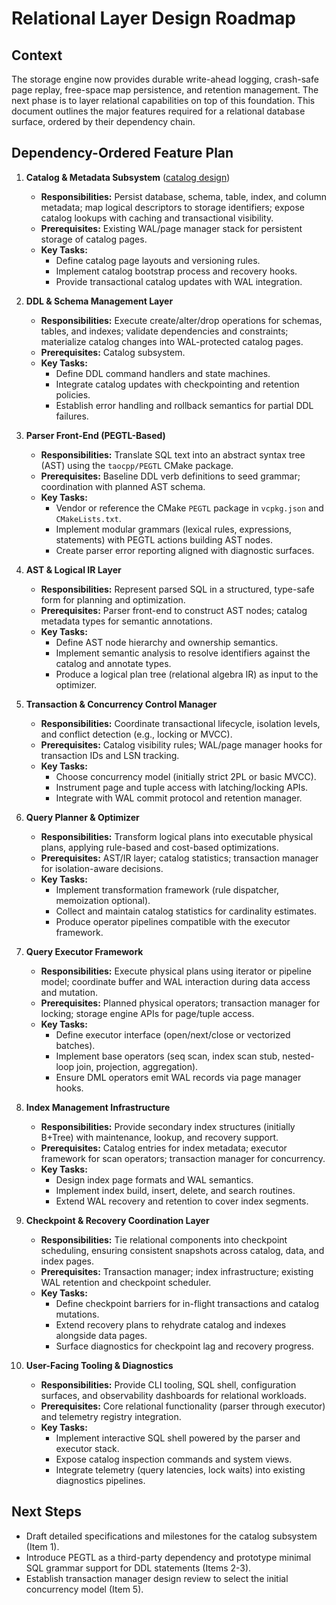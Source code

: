 # Relational Layer Design Roadmap

## Context
The storage engine now provides durable write-ahead logging, crash-safe page replay, free-space map persistence, and retention management. The next phase is to layer relational capabilities on top of this foundation. This document outlines the major features required for a relational database surface, ordered by their dependency chain.

## Dependency-Ordered Feature Plan

1. **Catalog & Metadata Subsystem** ([catalog design](catalog_design.md))
   - **Responsibilities:** Persist database, schema, table, index, and column metadata; map logical descriptors to storage identifiers; expose catalog lookups with caching and transactional visibility.
   - **Prerequisites:** Existing WAL/page manager stack for persistent storage of catalog pages.
   - **Key Tasks:**
     - Define catalog page layouts and versioning rules.
     - Implement catalog bootstrap process and recovery hooks.
     - Provide transactional catalog updates with WAL integration.

2. **DDL & Schema Management Layer**
   - **Responsibilities:** Execute create/alter/drop operations for schemas, tables, and indexes; validate dependencies and constraints; materialize catalog changes into WAL-protected catalog pages.
   - **Prerequisites:** Catalog subsystem.
   - **Key Tasks:**
     - Define DDL command handlers and state machines.
     - Integrate catalog updates with checkpointing and retention policies.
     - Establish error handling and rollback semantics for partial DDL failures.

3. **Parser Front-End (PEGTL-Based)**
   - **Responsibilities:** Translate SQL text into an abstract syntax tree (AST) using the `taocpp/PEGTL` CMake package.
   - **Prerequisites:** Baseline DDL verb definitions to seed grammar; coordination with planned AST schema.
   - **Key Tasks:**
     - Vendor or reference the CMake `PEGTL` package in `vcpkg.json` and `CMakeLists.txt`.
     - Implement modular grammars (lexical rules, expressions, statements) with PEGTL actions building AST nodes.
     - Create parser error reporting aligned with diagnostic surfaces.

4. **AST & Logical IR Layer**
   - **Responsibilities:** Represent parsed SQL in a structured, type-safe form for planning and optimization.
   - **Prerequisites:** Parser front-end to construct AST nodes; catalog metadata types for semantic annotations.
   - **Key Tasks:**
     - Define AST node hierarchy and ownership semantics.
     - Implement semantic analysis to resolve identifiers against the catalog and annotate types.
     - Produce a logical plan tree (relational algebra IR) as input to the optimizer.

5. **Transaction & Concurrency Control Manager**
   - **Responsibilities:** Coordinate transactional lifecycle, isolation levels, and conflict detection (e.g., locking or MVCC).
   - **Prerequisites:** Catalog visibility rules; WAL/page manager hooks for transaction IDs and LSN tracking.
   - **Key Tasks:**
     - Choose concurrency model (initially strict 2PL or basic MVCC).
     - Instrument page and tuple access with latching/locking APIs.
     - Integrate with WAL commit protocol and retention manager.

6. **Query Planner & Optimizer**
   - **Responsibilities:** Transform logical plans into executable physical plans, applying rule-based and cost-based optimizations.
   - **Prerequisites:** AST/IR layer; catalog statistics; transaction manager for isolation-aware decisions.
   - **Key Tasks:**
     - Implement transformation framework (rule dispatcher, memoization optional).
     - Collect and maintain catalog statistics for cardinality estimates.
     - Produce operator pipelines compatible with the executor framework.

7. **Query Executor Framework**
   - **Responsibilities:** Execute physical plans using iterator or pipeline model; coordinate buffer and WAL interaction during data access and mutation.
   - **Prerequisites:** Planned physical operators; transaction manager for locking; storage engine APIs for page/tuple access.
   - **Key Tasks:**
     - Define executor interface (open/next/close or vectorized batches).
     - Implement base operators (seq scan, index scan stub, nested-loop join, projection, aggregation).
     - Ensure DML operators emit WAL records via page manager hooks.

8. **Index Management Infrastructure**
   - **Responsibilities:** Provide secondary index structures (initially B+Tree) with maintenance, lookup, and recovery support.
   - **Prerequisites:** Catalog entries for index metadata; executor framework for scan operators; transaction manager for concurrency.
   - **Key Tasks:**
     - Design index page formats and WAL semantics.
     - Implement index build, insert, delete, and search routines.
     - Extend WAL recovery and retention to cover index segments.

9. **Checkpoint & Recovery Coordination Layer**
   - **Responsibilities:** Tie relational components into checkpoint scheduling, ensuring consistent snapshots across catalog, data, and index pages.
   - **Prerequisites:** Transaction manager; index infrastructure; existing WAL retention and checkpoint scheduler.
   - **Key Tasks:**
     - Define checkpoint barriers for in-flight transactions and catalog mutations.
     - Extend recovery plans to rehydrate catalog and indexes alongside data pages.
     - Surface diagnostics for checkpoint lag and recovery progress.

10. **User-Facing Tooling & Diagnostics**
    - **Responsibilities:** Provide CLI tooling, SQL shell, configuration surfaces, and observability dashboards for relational workloads.
    - **Prerequisites:** Core relational functionality (parser through executor) and telemetry registry integration.
    - **Key Tasks:**
      - Implement interactive SQL shell powered by the parser and executor stack.
      - Expose catalog inspection commands and system views.
      - Integrate telemetry (query latencies, lock waits) into existing diagnostics pipelines.

## Next Steps
- Draft detailed specifications and milestones for the catalog subsystem (Item 1).
- Introduce PEGTL as a third-party dependency and prototype minimal SQL grammar support for DDL statements (Items 2-3).
- Establish transaction manager design review to select the initial concurrency model (Item 5).
